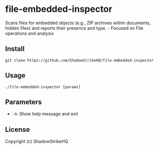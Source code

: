 # file-embedded-inspector
Scans files for embedded objects (e.g., ZIP archives within documents, hidden files) and reports their presence and type. - Focused on File operations and analysis

## Install
`git clone https://github.com/ShadowStrikeHQ/file-embedded-inspector`

## Usage
`./file-embedded-inspector [params]`

## Parameters
- `-h`: Show help message and exit

## License
Copyright (c) ShadowStrikeHQ
